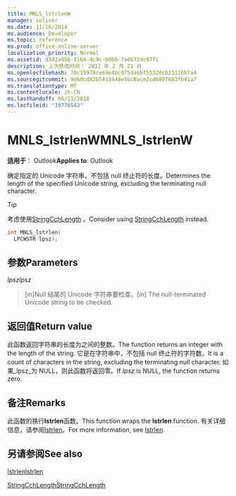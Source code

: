 ```yaml
---
title: MNLS_lstrlenW
manager: soliver
ms.date: 11/16/2014
ms.audience: Developer
ms.topic: reference
ms.prod: office-online-server
localization_priority: Normal
ms.assetid: d342a956-1164-4c9c-b0bb-7a0b72dc97fc
description: 上次修改时间： 2012 年 2 月 21 日
ms.openlocfilehash: 70c15970ce69e4bc075da6bf55320cb23116b7a4
ms.sourcegitcommit: 9d60cd82b5413446e5bc8ace2cd689f683fb41a7
ms.translationtype: MT
ms.contentlocale: zh-CN
ms.lasthandoff: 06/11/2018
ms.locfileid: "19776543"
---
```

# <a name="mnlslstrlenw"></a><span data-ttu-id="0c7cc-103">MNLS_lstrlenW</span><span class="sxs-lookup"><span data-stu-id="0c7cc-103">MNLS_lstrlenW</span></span>

  
  
<span data-ttu-id="0c7cc-104">**适用于**： Outlook</span><span class="sxs-lookup"><span data-stu-id="0c7cc-104">**Applies to**: Outlook</span></span> 
  
<span data-ttu-id="0c7cc-105">确定指定的 Unicode 字符串，不包括 null 终止符的长度。</span><span class="sxs-lookup"><span data-stu-id="0c7cc-105">Determines the length of the specified Unicode string, excluding the terminating null character.</span></span>
  
> [!TIP]
> <span data-ttu-id="0c7cc-106">考虑使用[StringCchLength](http://msdn.microsoft.com/en-us/library/ms647539%28VS.85%29.aspx) 。</span><span class="sxs-lookup"><span data-stu-id="0c7cc-106">Consider using [StringCchLength](http://msdn.microsoft.com/en-us/library/ms647539%28VS.85%29.aspx) instead.</span></span> 
  
```cpp
int MNLS_lstrlen(
  LPCWSTR lpsz);
```

## <a name="parameters"></a><span data-ttu-id="0c7cc-107">参数</span><span class="sxs-lookup"><span data-stu-id="0c7cc-107">Parameters</span></span>

 <span data-ttu-id="0c7cc-108">_lpsz_</span><span class="sxs-lookup"><span data-stu-id="0c7cc-108">_lpsz_</span></span>
  
> <span data-ttu-id="0c7cc-109">[in]Null 结尾的 Unicode 字符串要检查。</span><span class="sxs-lookup"><span data-stu-id="0c7cc-109">[in] The null-terminated Unicode string to be checked.</span></span>
    
## <a name="return-value"></a><span data-ttu-id="0c7cc-110">返回值</span><span class="sxs-lookup"><span data-stu-id="0c7cc-110">Return value</span></span>

<span data-ttu-id="0c7cc-111">此函数返回字符串的长度为之间的整数。</span><span class="sxs-lookup"><span data-stu-id="0c7cc-111">The function returns an integer with the length of the string.</span></span> <span data-ttu-id="0c7cc-112">它是在字符串中，不包括 null 终止符的字符数。</span><span class="sxs-lookup"><span data-stu-id="0c7cc-112">It is a count of characters in the string, excluding the terminating null character.</span></span> <span data-ttu-id="0c7cc-113">如果_lpsz_为 NULL，则此函数将返回零。</span><span class="sxs-lookup"><span data-stu-id="0c7cc-113">If  _lpsz_ is NULL, the function returns zero.</span></span> 
  
## <a name="remarks"></a><span data-ttu-id="0c7cc-114">备注</span><span class="sxs-lookup"><span data-stu-id="0c7cc-114">Remarks</span></span>

<span data-ttu-id="0c7cc-115">此函数的换行**lstrlen**函数。</span><span class="sxs-lookup"><span data-stu-id="0c7cc-115">This function wraps the **lstrlen** function.</span></span> <span data-ttu-id="0c7cc-116">有关详细信息，请参阅[lstrlen](http://msdn.microsoft.com/en-us/library/ms647492%28VS.85%29.aspx)。</span><span class="sxs-lookup"><span data-stu-id="0c7cc-116">For more information, see [lstrlen](http://msdn.microsoft.com/en-us/library/ms647492%28VS.85%29.aspx).</span></span>
  
## <a name="see-also"></a><span data-ttu-id="0c7cc-117">另请参阅</span><span class="sxs-lookup"><span data-stu-id="0c7cc-117">See also</span></span>



[<span data-ttu-id="0c7cc-118">lstrlen</span><span class="sxs-lookup"><span data-stu-id="0c7cc-118">lstrlen</span></span>](http://msdn.microsoft.com/en-us/library/ms647492%28VS.85%29.aspx)
  
[<span data-ttu-id="0c7cc-119">StringCchLength</span><span class="sxs-lookup"><span data-stu-id="0c7cc-119">StringCchLength</span></span>](http://msdn.microsoft.com/en-us/library/ms647539%28VS.85%29.aspx)

